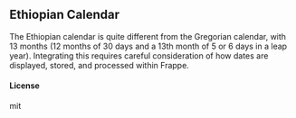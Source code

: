 ## Ethiopian Calendar

The Ethiopian calendar is quite different from the Gregorian calendar, with 13 months (12 months of 30 days and a 13th month of 5 or 6 days in a leap year). Integrating this requires careful consideration of how dates are displayed, stored, and processed within Frappe.

#### License

mit